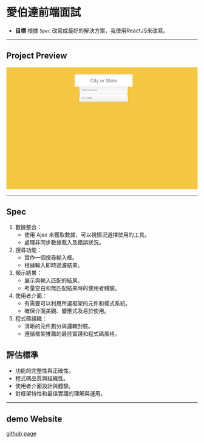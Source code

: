 # 愛伯達前端面試

- **目標** 根據 `Spec` 改寫成最好的解決方案，我使用ReactJS來改寫。

---

## Project Preview

![image](./public/images/CoverPhoto.png)

---

## Spec

1. 數據整合：
    - 使用 Ajax 來獲取數據，可以視情況選擇使用的工具。
    - 處理非同步數據載入及錯誤狀況。
2. 搜尋功能：
    - 實作一個搜尋輸入框。
    - 根據輸入即時過濾結果。
3. 顯示結果：
    - 展示與輸入匹配的結果。
    - 考量空白和無匹配結果時的使用者體驗。
4. 使用者介面：
    - 有需要可以利用所選框架的元件和樣式系統。
    - 確保介面美觀、響應式及易於使用。
5. 程式碼組織：
    - 清晰的元件劃分與邏輯封裝。
    - 遵循框架推薦的最佳實踐和程式碼風格。


## 評估標準
- 功能的完整性與正確性。
- 程式碼品質與組織性。
- 使用者介面設計與體驗。
- 對框架特性和最佳實踐的理解與運用。
---

## demo Website 

[github page](https://rubytzu.github.io/RaidSonic-form)
